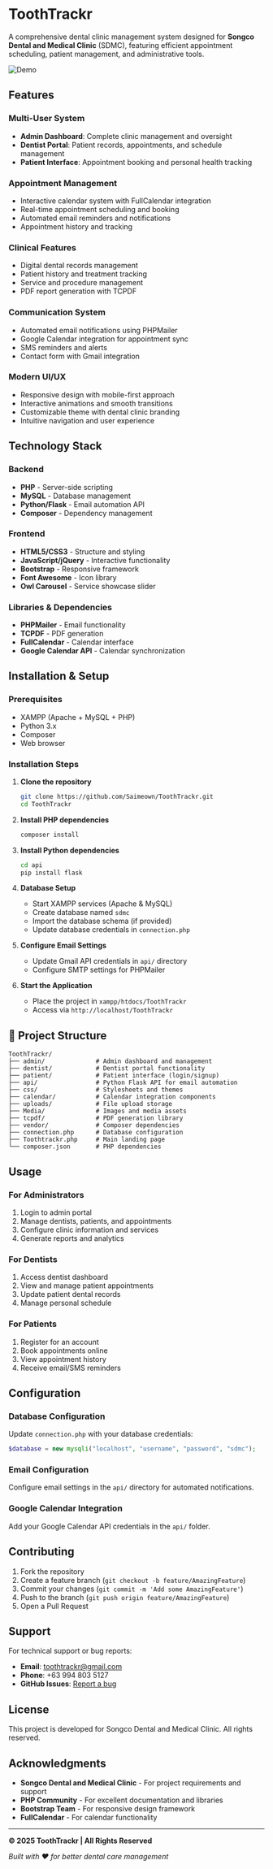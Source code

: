 # ToothTrackr 

A comprehensive dental clinic management system designed for **Songco Dental and Medical Clinic** (SDMC), featuring efficient appointment scheduling, patient management, and administrative tools.

![Demo](./Media/toothtrackr.gif)


## Features

### Multi-User System
- **Admin Dashboard**: Complete clinic management and oversight
- **Dentist Portal**: Patient records, appointments, and schedule management
- **Patient Interface**: Appointment booking and personal health tracking

### Appointment Management
- Interactive calendar system with FullCalendar integration
- Real-time appointment scheduling and booking
- Automated email reminders and notifications
- Appointment history and tracking

### Clinical Features
- Digital dental records management
- Patient history and treatment tracking
- Service and procedure management
- PDF report generation with TCPDF

### Communication System
- Automated email notifications using PHPMailer
- Google Calendar integration for appointment sync
- SMS reminders and alerts
- Contact form with Gmail integration

### Modern UI/UX
- Responsive design with mobile-first approach
- Interactive animations and smooth transitions
- Customizable theme with dental clinic branding
- Intuitive navigation and user experience

## Technology Stack

### Backend
- **PHP** - Server-side scripting
- **MySQL** - Database management
- **Python/Flask** - Email automation API
- **Composer** - Dependency management

### Frontend
- **HTML5/CSS3** - Structure and styling
- **JavaScript/jQuery** - Interactive functionality
- **Bootstrap** - Responsive framework
- **Font Awesome** - Icon library
- **Owl Carousel** - Service showcase slider

### Libraries & Dependencies
- **PHPMailer** - Email functionality
- **TCPDF** - PDF generation
- **FullCalendar** - Calendar interface
- **Google Calendar API** - Calendar synchronization

## Installation & Setup

### Prerequisites
- XAMPP (Apache + MySQL + PHP)
- Python 3.x
- Composer
- Web browser

### Installation Steps

1. **Clone the repository**
   ```bash
   git clone https://github.com/Saimeown/ToothTrackr.git
   cd ToothTrackr
   ```

2. **Install PHP dependencies**
   ```bash
   composer install
   ```

3. **Install Python dependencies**
   ```bash
   cd api
   pip install flask
   ```

4. **Database Setup**
   - Start XAMPP services (Apache & MySQL)
   - Create database named `sdmc`
   - Import the database schema (if provided)
   - Update database credentials in `connection.php`

5. **Configure Email Settings**
   - Update Gmail API credentials in `api/` directory
   - Configure SMTP settings for PHPMailer

6. **Start the Application**
   - Place the project in `xampp/htdocs/ToothTrackr`
   - Access via `http://localhost/ToothTrackr`

## 📁 Project Structure

```
ToothTrackr/
├── admin/              # Admin dashboard and management
├── dentist/            # Dentist portal functionality
├── patient/            # Patient interface (login/signup)
├── api/                # Python Flask API for email automation
├── css/                # Stylesheets and themes
├── calendar/           # Calendar integration components
├── uploads/            # File upload storage
├── Media/              # Images and media assets
├── tcpdf/              # PDF generation library
├── vendor/             # Composer dependencies
├── connection.php      # Database configuration
├── Toothtrackr.php     # Main landing page
└── composer.json       # PHP dependencies
```

## Usage

### For Administrators
1. Login to admin portal
2. Manage dentists, patients, and appointments
3. Configure clinic information and services
4. Generate reports and analytics

### For Dentists
1. Access dentist dashboard
2. View and manage patient appointments
3. Update patient dental records
4. Manage personal schedule

### For Patients
1. Register for an account
2. Book appointments online
3. View appointment history
4. Receive email/SMS reminders

## Configuration

### Database Configuration
Update `connection.php` with your database credentials:
```php
$database = new mysqli("localhost", "username", "password", "sdmc");
```

### Email Configuration
Configure email settings in the `api/` directory for automated notifications.

### Google Calendar Integration
Add your Google Calendar API credentials in the `api/` folder.

## Contributing

1. Fork the repository
2. Create a feature branch (`git checkout -b feature/AmazingFeature`)
3. Commit your changes (`git commit -m 'Add some AmazingFeature'`)
4. Push to the branch (`git push origin feature/AmazingFeature`)
5. Open a Pull Request

## Support

For technical support or bug reports:
- **Email**: toothtrackr@gmail.com
- **Phone**: +63 994 803 5127
- **GitHub Issues**: [Report a bug](https://github.com/Saimeown/ToothTrackr/issues)

## License

This project is developed for Songco Dental and Medical Clinic. All rights reserved.

## Acknowledgments

- **Songco Dental and Medical Clinic** - For project requirements and support
- **PHP Community** - For excellent documentation and libraries
- **Bootstrap Team** - For responsive design framework
- **FullCalendar** - For calendar functionality

---

**© 2025 ToothTrackr | All Rights Reserved**

*Built with ❤️ for better dental care management*
